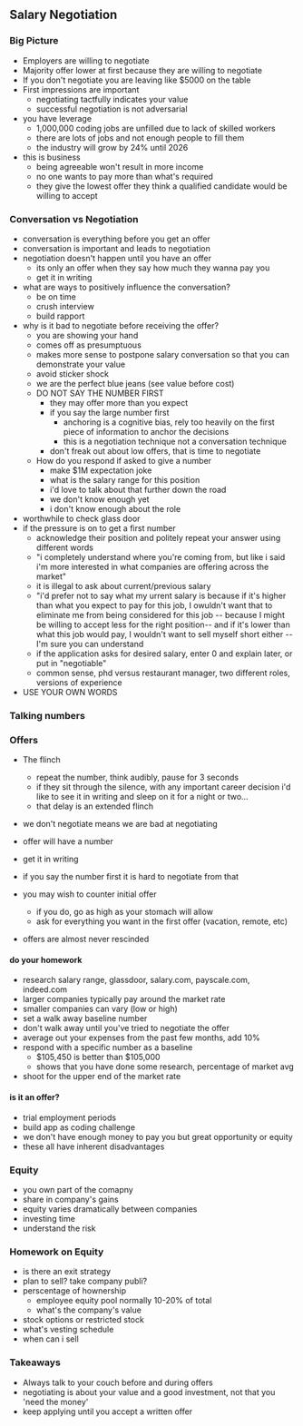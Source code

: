 ## Salary Negotiation

### Big Picture
- Employers are willing to negotiate
- Majority offer lower at first because they are willing to negotiate
- If you don't negotiate you are leaving like $5000 on the table
- First impressions are important
  - negotiating tactfully indicates your value
  - successful negotiation is not adversarial
- you have leverage
  - 1,000,000 coding jobs are unfilled due to lack of skilled workers
  - there are lots of jobs and not enough people to fill them
  - the industry will grow by 24% until 2026
- this is business
  - being agreeable won't result in more income
  - no one wants to pay more than what's required
  - they give the lowest offer they think a qualified candidate would be willing to accept

### Conversation vs Negotiation
- conversation is everything before you get an offer
- conversation is important and leads to negotiation
- negotiation doesn't happen until you have an offer
  - its only an offer when they say how much they wanna pay you
  - get it in writing
- what are ways to positively influence the conversation?
  - be on time
  - crush interview
  - build rapport
- why is it bad to negotiate before receiving the offer?
  - you are showing your hand 
  - comes off as presumptuous 
  - makes more sense to postpone salary conversation so that you can demonstrate your value
  - avoid sticker shock
  - we are the perfect blue jeans (see value before cost)
  - DO NOT SAY THE NUMBER FIRST
    - they may offer more than you expect
    - if you say the large number first
      - anchoring is a cognitive bias, rely too heavily on the first piece of information to anchor the decisions
      - this is a negotiation technique not a conversation technique 
    - don't freak out about low offers, that is time to negotiate
  - How do you respond if asked to give a number 
    - make $1M expectation joke
    - what is the salary range for this position
    - i'd love to talk about that further down the road
    - we don't know enough yet 
    - i don't know enough about the role
- worthwhile to check glass door
- if the pressure is on to get a first number
  - acknowledge their position and politely repeat your answer using different words
  - "i completely understand where you're coming from, but like i said i'm more interested in what companies are offering across the market"
  - it is illegal to ask about current/previous salary
  - "i'd prefer not to say what my urrent salary is because if it's higher than what you expect to pay for this job, I owuldn't want that to eliminate me from being considered for this job -- because I might be willing to accept less for the right position-- and if it's lower than what this job would pay, I wouldn't want to sell myself short either -- I'm sure you can understand
  - if the application asks for desired salary, enter 0 and explain later, or put in "negotiable"
  - common sense, phd versus restaurant manager, two different roles, versions of experience
- USE YOUR OWN WORDS

### Talking numbers

### Offers

- The flinch
  - repeat the number, think audibly, pause for 3 seconds
  - if they sit through the silence, with any important career decision i'd like to see it in writing and sleep on it for a night or two...
  - that delay is an extended flinch

- we don't negotiate means we are bad at negotiating

- offer will have a number
- get it in writing
- if you say the number first it is hard to negotiate from that
- you may wish to counter initial offer
  - if you do, go as high as your stomach will allow
  - ask for everything you want in the first offer (vacation, remote, etc)
- offers are almost never rescinded

#### do your homework
- research salary range, glassdoor, salary.com, payscale.com, indeed.com 
- larger companies typically pay around the market rate
- smaller companies can vary (low or high)
- set a walk away baseline number
- don't walk away until you've tried to negotiate the offer
- average out your expenses from the past few months, add 10% 
- respond with a specific number as a baseline
  - $105,450 is better than $105,000
  - shows that you have done some research, percentage of market avg
- shoot for the upper end of the market rate

#### is it an offer?
- trial employment periods
- build app as coding challenge
- we don't have enough money to pay you but great opportunity or equity
- these all have inherent disadvantages 

### Equity
- you own part of the comapny
- share in company's gains
- equity varies dramatically between companies
- investing time
- understand the risk

### Homework on Equity
- is there an exit strategy
- plan to sell? take company publi?
- perscentage of hownership
  - employee equity pool normally 10-20% of total 
  - what's the company's value
- stock options or restricted stock
- what's vesting schedule
- when can i sell

### Takeaways
- Always talk to your couch before and during offers
- negotiating is about your value and a good investment, not that you 'need the money'
- keep applying until you accept a written offer